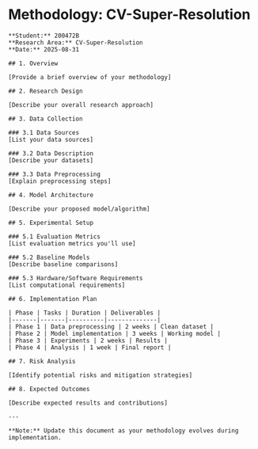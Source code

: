 # Methodology: CV-Super-Resolution

    **Student:** 200472B
    **Research Area:** CV-Super-Resolution
    **Date:** 2025-08-31

    ## 1. Overview

    [Provide a brief overview of your methodology]

    ## 2. Research Design

    [Describe your overall research approach]

    ## 3. Data Collection

    ### 3.1 Data Sources
    [List your data sources]

    ### 3.2 Data Description
    [Describe your datasets]

    ### 3.3 Data Preprocessing
    [Explain preprocessing steps]

    ## 4. Model Architecture

    [Describe your proposed model/algorithm]

    ## 5. Experimental Setup

    ### 5.1 Evaluation Metrics
    [List evaluation metrics you'll use]

    ### 5.2 Baseline Models
    [Describe baseline comparisons]

    ### 5.3 Hardware/Software Requirements
    [List computational requirements]

    ## 6. Implementation Plan

    | Phase | Tasks | Duration | Deliverables |
    |-------|-------|----------|--------------|
    | Phase 1 | Data preprocessing | 2 weeks | Clean dataset |
    | Phase 2 | Model implementation | 3 weeks | Working model |
    | Phase 3 | Experiments | 2 weeks | Results |
    | Phase 4 | Analysis | 1 week | Final report |

    ## 7. Risk Analysis

    [Identify potential risks and mitigation strategies]

    ## 8. Expected Outcomes

    [Describe expected results and contributions]

    ---

    **Note:** Update this document as your methodology evolves during implementation.
    